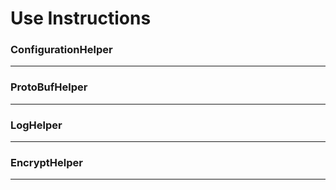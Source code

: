 Use Instructions
=====
### ConfigurationHelper
---
### ProtoBufHelper
---
### LogHelper
---
### EncryptHelper
---
